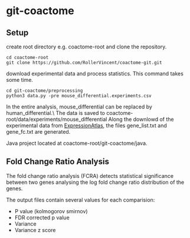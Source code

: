 # git-coactome



## Setup


create root directory e.g.  coactome-root  and clone the repository.
```
cd coactome-root
git clone https://github.com/RollerVincent/coactome-git.git
```

download experimental data and process statistics. This command takes some time.
```
cd git-coactome/preprocessing
python3 data.py -pre mouse_differential.experiments.csv
```
In the entire analysis, mouse_differential can be replaced by human_differential.\ 
The data is saved to coactome-root/data/experiments/mouse_differential
Along the downlowd of the experimental data from [ExpressionAtlas](https://www.ebi.ac.uk/gxa/home), the files gene_list.txt and gene_fc.txt are generated.

Java project located at coactome-root/git-coactome/java.



## Fold Change Ratio Analysis

The fold change ratio analysis (FCRA) detects statistical significance between two genes analysing the log fold change ratio distribution of the genes.

The output files contain several values for each comparision:
* P value (kolmogorov smirnov)
* FDR corrected p value
* Variance 
* Variance z score



